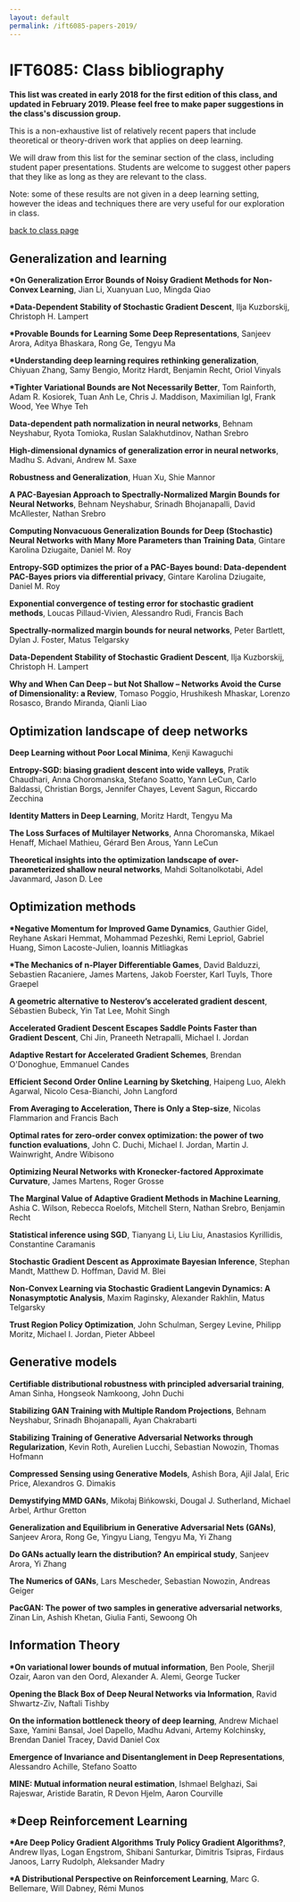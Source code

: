 ```yaml
---
layout: default
permalink: /ift6085-papers-2019/
---
```


IFT6085: Class bibliography
=========

**This list was created in early 2018 for the first edition of this class, 
and updated in February 2019. Please feel free to make paper suggestions in the class's discussion group.**

This is a non-exhaustive list of relatively recent papers that include theoretical or theory-driven work
that applies on deep learning.

We will draw from this list for the seminar section of the class,
including student paper presentations.
Students are welcome to suggest other papers that they like as long as they
are relevant to the class.

Note: some of these results are not given in a deep learning setting, however the ideas 
and techniques there are very useful for our exploration in class.

[back to class page](/ift6085-dl-theory-class-2019)


Generalization and learning
------

**\*On Generalization Error Bounds of Noisy Gradient Methods for Non-Convex Learning**,
Jian Li, Xuanyuan Luo, Mingda Qiao

**\*Data-Dependent Stability of Stochastic Gradient Descent**, 
Ilja Kuzborskij, Christoph H. Lampert

**\*Provable Bounds for Learning Some Deep Representations**,
Sanjeev Arora, Aditya Bhaskara, Rong Ge, Tengyu Ma

**\*Understanding deep learning requires rethinking generalization**,
Chiyuan Zhang, Samy Bengio, Moritz Hardt, Benjamin Recht, Oriol Vinyals

**\*Tighter Variational Bounds are Not Necessarily Better**,
Tom Rainforth, Adam R. Kosiorek, Tuan Anh Le, Chris J. Maddison, Maximilian Igl, Frank Wood, Yee Whye Teh

**Data-dependent path normalization in neural networks**,
Behnam Neyshabur, Ryota Tomioka, Ruslan Salakhutdinov, Nathan Srebro

**High-dimensional dynamics of generalization error in neural networks**,
Madhu S. Advani, Andrew M. Saxe

**Robustness and Generalization**,
Huan Xu, Shie Mannor

**A PAC-Bayesian Approach to Spectrally-Normalized Margin Bounds for Neural Networks**,
Behnam Neyshabur, Srinadh Bhojanapalli, David McAllester, Nathan Srebro

**Computing Nonvacuous Generalization Bounds for Deep (Stochastic) Neural
Networks with Many More Parameters than Training Data**,
Gintare Karolina Dziugaite, Daniel M. Roy

**Entropy-SGD optimizes the prior of a PAC-Bayes bound: Data-dependent PAC-Bayes priors via differential privacy**,
Gintare Karolina Dziugaite, Daniel M. Roy

**Exponential convergence of testing error for stochastic gradient methods**,
Loucas Pillaud-Vivien, Alessandro Rudi, Francis Bach

**Spectrally-normalized margin bounds for neural networks**,
Peter Bartlett, Dylan J. Foster, Matus Telgarsky

**Data-Dependent Stability of Stochastic Gradient Descent**,
Ilja Kuzborskij, Christoph H. Lampert 

**Why and When Can Deep – but Not Shallow – Networks Avoid the Curse of Dimensionality: a Review**,
Tomaso Poggio, Hrushikesh Mhaskar, Lorenzo Rosasco, Brando Miranda, Qianli Liao



Optimization landscape of deep networks
------

**Deep Learning without Poor Local Minima**,
Kenji Kawaguchi

**Entropy-SGD: biasing gradient descent into wide valleys**,
Pratik Chaudhari, Anna Choromanska, Stefano Soatto, Yann LeCun, Carlo Baldassi, Christian Borgs, Jennifer Chayes, Levent Sagun, Riccardo Zecchina

**Identity Matters in Deep Learning**,
Moritz Hardt, Tengyu Ma

**The Loss Surfaces of Multilayer Networks**,
Anna Choromanska, Mikael Henaff, Michael Mathieu, Gérard Ben Arous, Yann LeCun

**Theoretical insights into the optimization landscape of over-parameterized shallow neural networks**,
Mahdi Soltanolkotabi, Adel Javanmard, Jason D. Lee


Optimization methods
----- 

**\*Negative Momentum for Improved Game Dynamics**,
Gauthier Gidel, Reyhane Askari Hemmat, Mohammad Pezeshki, Remi Lepriol, Gabriel Huang, Simon Lacoste-Julien, Ioannis Mitliagkas

**\*The Mechanics of n-Player Differentiable Games**, 
David Balduzzi, Sebastien Racaniere, James Martens, Jakob Foerster, Karl Tuyls, Thore Graepel

**A geometric alternative to Nesterov’s accelerated gradient descent**,
Sébastien Bubeck, Yin Tat Lee, Mohit Singh

**Accelerated Gradient Descent Escapes Saddle Points Faster than Gradient Descent**,
Chi Jin, Praneeth Netrapalli, Michael I. Jordan

**Adaptive Restart for Accelerated Gradient Schemes**,
Brendan O'Donoghue, Emmanuel Candes

**Efficient Second Order Online Learning by Sketching**,
Haipeng Luo, Alekh Agarwal, Nicolo Cesa-Bianchi, John Langford

**From Averaging to Acceleration, There is Only a Step-size**,
Nicolas Flammarion and Francis Bach

**Optimal rates for zero-order convex optimization: the power of two function evaluations**,
John C. Duchi, Michael I. Jordan, Martin J. Wainwright, Andre Wibisono

**Optimizing Neural Networks with Kronecker-factored Approximate Curvature**,
James Martens, Roger Grosse

**The Marginal Value of Adaptive Gradient Methods in Machine Learning**,
Ashia C. Wilson, Rebecca Roelofs, Mitchell Stern, Nathan Srebro, Benjamin Recht

**Statistical inference using SGD**,
Tianyang Li, Liu Liu, Anastasios Kyrillidis, Constantine Caramanis

**Stochastic Gradient Descent as Approximate Bayesian Inference**,
Stephan Mandt, Matthew D. Hoffman, David M. Blei

**Non-Convex Learning via Stochastic Gradient Langevin
Dynamics: A Nonasymptotic Analysis**,
Maxim Raginsky, Alexander Rakhlin, Matus Telgarsky

**Trust Region Policy Optimization**,
John Schulman, Sergey Levine, Philipp Moritz, Michael I. Jordan, Pieter Abbeel



Generative models 
------
**Certifiable distributional robustness with principled adversarial training**,
Aman Sinha, Hongseok Namkoong, John Duchi

**Stabilizing GAN Training with Multiple Random Projections**,
Behnam Neyshabur, Srinadh Bhojanapalli, Ayan Chakrabarti

**Stabilizing Training of Generative Adversarial Networks through Regularization**,
Kevin Roth, Aurelien Lucchi, Sebastian Nowozin, Thomas Hofmann

**Compressed Sensing using Generative Models**,
Ashish Bora, Ajil Jalal, Eric Price, Alexandros G. Dimakis

**Demystifying MMD GANs**,
Mikołaj Bińkowski, Dougal J. Sutherland, Michael Arbel, Arthur Gretton

**Generalization and Equilibrium in Generative Adversarial Nets (GANs)**,
Sanjeev Arora, Rong Ge, Yingyu Liang, Tengyu Ma, Yi Zhang

**Do GANs actually learn the distribution? An empirical study**,
Sanjeev Arora, Yi Zhang

**The Numerics of GANs**,
Lars Mescheder, Sebastian Nowozin, Andreas Geiger

**PacGAN: The power of two samples in generative adversarial networks**,
Zinan Lin, Ashish Khetan, Giulia Fanti, Sewoong Oh



Information Theory
----- 

**\*On variational lower bounds of mutual information**,
Ben Poole, Sherjil Ozair, Aaron van den Oord, Alexander A. Alemi, George Tucker

**Opening the Black Box of Deep Neural Networks via Information**,
Ravid Shwartz-Ziv, Naftali Tishby

**On the information bottleneck theory of deep learning**,
Andrew Michael Saxe, Yamini Bansal, Joel Dapello, Madhu Advani, Artemy Kolchinsky, Brendan Daniel Tracey, David Daniel Cox

**Emergence of Invariance and Disentanglement in Deep Representations**,
Alessandro Achille, Stefano Soatto

**MINE: Mutual information neural estimation**,
Ishmael Belghazi, Sai Rajeswar, Aristide Baratin, R Devon Hjelm, Aaron Courville


*Deep Reinforcement Learning
----- 
**\*Are Deep Policy Gradient Algorithms Truly Policy Gradient Algorithms?**,
Andrew Ilyas, Logan Engstrom, Shibani Santurkar, Dimitris Tsipras, Firdaus Janoos, Larry Rudolph, Aleksander Madry

**\*A Distributional Perspective on Reinforcement Learning**,
Marc G. Bellemare, Will Dabney, Rémi Munos




